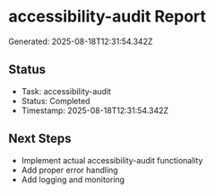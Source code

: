 # accessibility-audit Report

Generated: 2025-08-18T12:31:54.342Z

## Status
- Task: accessibility-audit
- Status: Completed
- Timestamp: 2025-08-18T12:31:54.342Z

## Next Steps
- Implement actual accessibility-audit functionality
- Add proper error handling
- Add logging and monitoring
